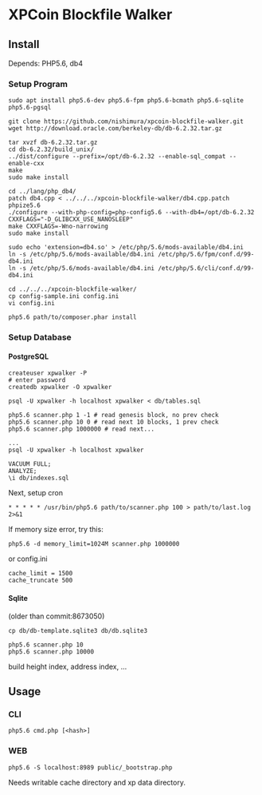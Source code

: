 XPCoin Blockfile Walker
===========


## Install

Depends: PHP5.6, db4

### Setup Program

```
sudo apt install php5.6-dev php5.6-fpm php5.6-bcmath php5.6-sqlite php5.6-pgsql

git clone https://github.com/nishimura/xpcoin-blockfile-walker.git
wget http://download.oracle.com/berkeley-db/db-6.2.32.tar.gz

tar xvzf db-6.2.32.tar.gz
cd db-6.2.32/build_unix/
../dist/configure --prefix=/opt/db-6.2.32 --enable-sql_compat --enable-cxx
make
sudo make install

cd ../lang/php_db4/
patch db4.cpp < ../../../xpcoin-blockfile-walker/db4.cpp.patch 
phpize5.6
./configure --with-php-config=php-config5.6 --with-db4=/opt/db-6.2.32 CXXFLAGS="-D_GLIBCXX_USE_NANOSLEEP"
make CXXFLAGS=-Wno-narrowing
sudo make install

sudo echo 'extension=db4.so' > /etc/php/5.6/mods-available/db4.ini
ln -s /etc/php/5.6/mods-available/db4.ini /etc/php/5.6/fpm/conf.d/99-db4.ini
ln -s /etc/php/5.6/mods-available/db4.ini /etc/php/5.6/cli/conf.d/99-db4.ini

cd ../../../xpcoin-blockfile-walker/
cp config-sample.ini config.ini
vi config.ini

php5.6 path/to/composer.phar install

```

### Setup Database

#### PostgreSQL

```
createuser xpwalker -P
# enter password
createdb xpwalker -O xpwalker

psql -U xpwalker -h localhost xpwalker < db/tables.sql

php5.6 scanner.php 1 -1 # read genesis block, no prev check
php5.6 scanner.php 10 0 # read next 10 blocks, 1 prev check
php5.6 scanner.php 1000000 # read next...

...
psql -U xpwalker -h localhost xpwalker

VACUUM FULL;
ANALYZE;
\i db/indexes.sql
```

Next, setup cron

```
* * * * * /usr/bin/php5.6 path/to/scanner.php 100 > path/to/last.log 2>&1
```


If memory size error, try this:

```
php5.6 -d memory_limit=1024M scanner.php 1000000
```

or config.ini

```
cache_limit = 1500
cache_truncate 500
```


#### Sqlite

(older than commit:8673050)

```
cp db/db-template.sqlite3 db/db.sqlite3

php5.6 scanner.php 10
php5.6 scanner.php 10000
```

build height index, address index, ...


## Usage

### CLI

```
php5.6 cmd.php [<hash>]
```

### WEB

```
php5.6 -S localhost:8989 public/_bootstrap.php 
```

Needs writable cache directory and xp data directory.
